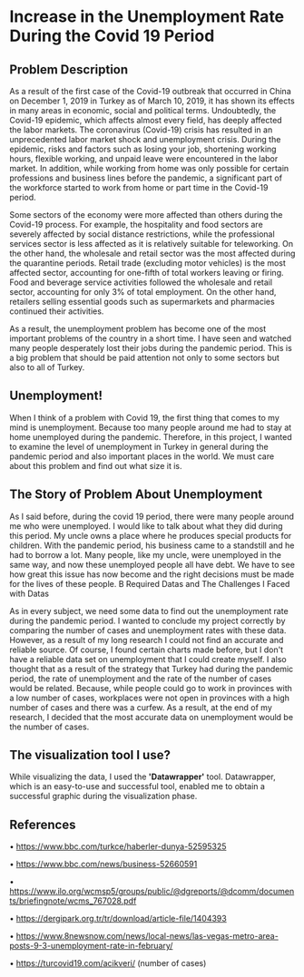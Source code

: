 # Increase in the Unemployment Rate During the Covid 19 Period


## Problem Description

As a result of the first case of the Covid-19 outbreak that occurred in China on December 1, 2019 in Turkey as of March 10, 2019, it has shown its effects in many areas in economic, social and political terms. Undoubtedly, the Covid-19 epidemic, which affects almost every field, has deeply affected the labor markets. The coronavirus (Covid-19) crisis has resulted in an unprecedented labor market shock and unemployment crisis. During the epidemic, risks and factors such as losing your job, shortening working hours, flexible working, and unpaid leave were encountered in the labor market. In addition, while working from home was only possible for certain professions and business lines before the pandemic, a significant part of the workforce started to work from home or part time in the Covid-19 period.

Some sectors of the economy were more affected than others during the Covid-19 process. For example, the hospitality and food sectors are severely affected by social distance restrictions, while the professional services sector is less affected as it is relatively suitable for teleworking. On the other hand, the wholesale and retail sector was the most affected during the quarantine periods. Retail trade (excluding motor vehicles) is the most affected sector, accounting for one-fifth of total workers leaving or firing. Food and beverage service activities followed the wholesale and retail sector, accounting for only 3% of total employment. On the other hand, retailers selling essential goods such as supermarkets and pharmacies continued their activities.

As a result, the unemployment problem has become one of the most important problems of the country in a short time. I have seen and watched many people desperately lost their jobs during the pandemic period. This is a big problem that should be paid attention not only to some sectors but also to all of Turkey.


## Unemployment!

When I think of a problem with Covid 19, the first thing that comes to my mind is unemployment. Because too many people around me had to stay at home unemployed during the pandemic. Therefore, in this project, I wanted to examine the level of unemployment in Turkey in general during the pandemic period and also important places in the world. We must care about this problem and find out what size it is.


## The Story of Problem About Unemployment

As I said before, during the covid 19 period, there were many people around me who were unemployed. I would like to talk about what they did during this period. My uncle owns a place where he produces special products for children. With the pandemic period, his business came to a standstill and he had to borrow a lot. Many people, like my uncle, were unemployed in the same way, and now these unemployed people all have debt. We have to see how great this issue has now become and the right decisions must be made for the lives of these people.
B Required Datas and The Challenges I Faced with Datas

As in every subject, we need some data to find out the unemployment rate during the pandemic period. I wanted to conclude my project correctly by comparing the number of cases and unemployment rates with these data. However, as a result of my long research I could not find an accurate and reliable source. Of course, I found certain charts made before, but I don't have a reliable data set on unemployment that I could create myself. I also thought that as a result of the strategy that Turkey had during the pandemic period, the rate of unemployment and the rate of the number of cases would be related. Because, while people could go to work in provinces with a low number of cases, workplaces were not open in provinces with a high number of cases and there was a curfew. As a result, at the end of my research, I decided that the most accurate data on unemployment would be the number of cases.


## The visualization tool I use?

While visualizing the data, I used the **'Datawrapper'** tool. Datawrapper, which is an easy-to-use and successful tool, enabled me to obtain a successful graphic during the visualization phase.


## References

•	https://www.bbc.com/turkce/haberler-dunya-52595325

•	https://www.bbc.com/news/business-52660591

•	https://www.ilo.org/wcmsp5/groups/public/@dgreports/@dcomm/documents/briefingnote/wcms_767028.pdf

•	https://dergipark.org.tr/tr/download/article-file/1404393

•	https://www.8newsnow.com/news/local-news/las-vegas-metro-area-posts-9-3-unemployment-rate-in-february/

•	https://turcovid19.com/acikveri/ (number of cases)

